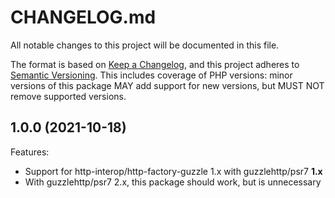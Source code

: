 # CHANGELOG.md

All notable changes to this project will be documented in this file.

The format is based on [Keep a Changelog](https://keepachangelog.com/en/1.0.0/),
and this project adheres to [Semantic Versioning](https://semver.org/spec/v2.0.0.html).
This includes coverage of PHP versions: minor versions of this package MAY add
support for new versions, but MUST NOT remove supported versions.

## 1.0.0 (2021-10-18)

Features:

- Support for http-interop/http-factory-guzzle 1.x with guzzlehttp/psr7 **1.x**
- With guzzlehttp/psr7 2.x, this package should work, but is unnecessary

